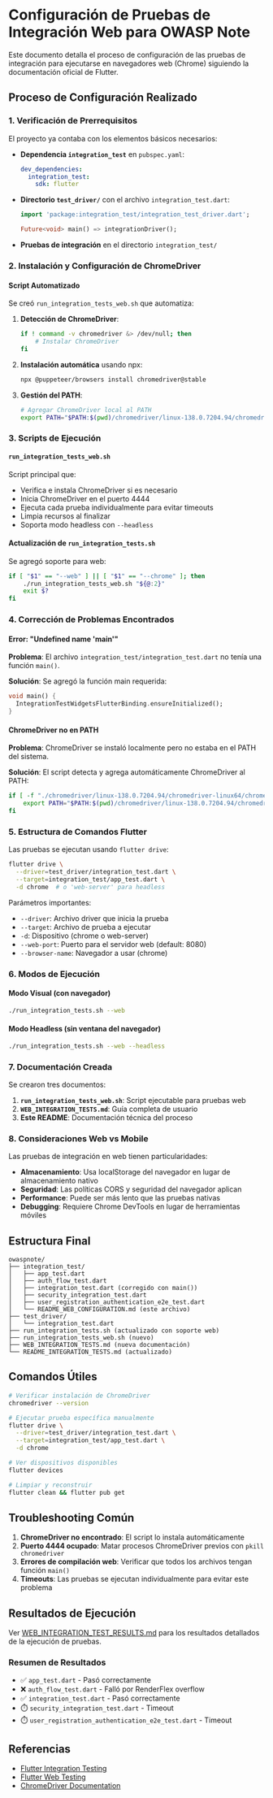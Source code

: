 # Configuración de Pruebas de Integración Web para OWASP Note

Este documento detalla el proceso de configuración de las pruebas de integración para ejecutarse en navegadores web (Chrome) siguiendo la documentación oficial de Flutter.

## Proceso de Configuración Realizado

### 1. Verificación de Prerrequisitos

El proyecto ya contaba con los elementos básicos necesarios:

- **Dependencia `integration_test`** en `pubspec.yaml`:
  ```yaml
  dev_dependencies:
    integration_test:
      sdk: flutter
  ```

- **Directorio `test_driver/`** con el archivo `integration_test.dart`:
  ```dart
  import 'package:integration_test/integration_test_driver.dart';
  
  Future<void> main() => integrationDriver();
  ```

- **Pruebas de integración** en el directorio `integration_test/`

### 2. Instalación y Configuración de ChromeDriver

#### Script Automatizado

Se creó `run_integration_tests_web.sh` que automatiza:

1. **Detección de ChromeDriver**:
   ```bash
   if ! command -v chromedriver &> /dev/null; then
       # Instalar ChromeDriver
   fi
   ```

2. **Instalación automática** usando npx:
   ```bash
   npx @puppeteer/browsers install chromedriver@stable
   ```

3. **Gestión del PATH**:
   ```bash
   # Agregar ChromeDriver local al PATH
   export PATH="$PATH:$(pwd)/chromedriver/linux-138.0.7204.94/chromedriver-linux64"
   ```

### 3. Scripts de Ejecución

#### `run_integration_tests_web.sh`

Script principal que:
- Verifica e instala ChromeDriver si es necesario
- Inicia ChromeDriver en el puerto 4444
- Ejecuta cada prueba individualmente para evitar timeouts
- Limpia recursos al finalizar
- Soporta modo headless con `--headless`

#### Actualización de `run_integration_tests.sh`

Se agregó soporte para web:
```bash
if [ "$1" == "--web" ] || [ "$1" == "--chrome" ]; then
    ./run_integration_tests_web.sh "${@:2}"
    exit $?
fi
```

### 4. Corrección de Problemas Encontrados

#### Error: "Undefined name 'main'"

**Problema**: El archivo `integration_test/integration_test.dart` no tenía una función `main()`.

**Solución**: Se agregó la función main requerida:
```dart
void main() {
  IntegrationTestWidgetsFlutterBinding.ensureInitialized();
}
```

#### ChromeDriver no en PATH

**Problema**: ChromeDriver se instaló localmente pero no estaba en el PATH del sistema.

**Solución**: El script detecta y agrega automáticamente ChromeDriver al PATH:
```bash
if [ -f "./chromedriver/linux-138.0.7204.94/chromedriver-linux64/chromedriver" ]; then
    export PATH="$PATH:$(pwd)/chromedriver/linux-138.0.7204.94/chromedriver-linux64"
fi
```

### 5. Estructura de Comandos Flutter

Las pruebas se ejecutan usando `flutter drive`:

```bash
flutter drive \
  --driver=test_driver/integration_test.dart \
  --target=integration_test/app_test.dart \
  -d chrome  # o 'web-server' para headless
```

Parámetros importantes:
- `--driver`: Archivo driver que inicia la prueba
- `--target`: Archivo de prueba a ejecutar
- `-d`: Dispositivo (chrome o web-server)
- `--web-port`: Puerto para el servidor web (default: 8080)
- `--browser-name`: Navegador a usar (chrome)

### 6. Modos de Ejecución

#### Modo Visual (con navegador)
```bash
./run_integration_tests.sh --web
```

#### Modo Headless (sin ventana del navegador)
```bash
./run_integration_tests.sh --web --headless
```

### 7. Documentación Creada

Se crearon tres documentos:

1. **`run_integration_tests_web.sh`**: Script ejecutable para pruebas web
2. **`WEB_INTEGRATION_TESTS.md`**: Guía completa de usuario
3. **Este README**: Documentación técnica del proceso

### 8. Consideraciones Web vs Mobile

Las pruebas de integración en web tienen particularidades:

- **Almacenamiento**: Usa localStorage del navegador en lugar de almacenamiento nativo
- **Seguridad**: Las políticas CORS y seguridad del navegador aplican
- **Performance**: Puede ser más lento que las pruebas nativas
- **Debugging**: Requiere Chrome DevTools en lugar de herramientas móviles

## Estructura Final

```
owaspnote/
├── integration_test/
│   ├── app_test.dart
│   ├── auth_flow_test.dart
│   ├── integration_test.dart (corregido con main())
│   ├── security_integration_test.dart
│   ├── user_registration_authentication_e2e_test.dart
│   └── README_WEB_CONFIGURATION.md (este archivo)
├── test_driver/
│   └── integration_test.dart
├── run_integration_tests.sh (actualizado con soporte web)
├── run_integration_tests_web.sh (nuevo)
├── WEB_INTEGRATION_TESTS.md (nueva documentación)
└── README_INTEGRATION_TESTS.md (actualizado)
```

## Comandos Útiles

```bash
# Verificar instalación de ChromeDriver
chromedriver --version

# Ejecutar prueba específica manualmente
flutter drive \
  --driver=test_driver/integration_test.dart \
  --target=integration_test/app_test.dart \
  -d chrome

# Ver dispositivos disponibles
flutter devices

# Limpiar y reconstruir
flutter clean && flutter pub get
```

## Troubleshooting Común

1. **ChromeDriver no encontrado**: El script lo instala automáticamente
2. **Puerto 4444 ocupado**: Matar procesos ChromeDriver previos con `pkill chromedriver`
3. **Errores de compilación web**: Verificar que todos los archivos tengan función `main()`
4. **Timeouts**: Las pruebas se ejecutan individualmente para evitar este problema

## Resultados de Ejecución

Ver [WEB_INTEGRATION_TEST_RESULTS.md](../WEB_INTEGRATION_TEST_RESULTS.md) para los resultados detallados de la ejecución de pruebas.

### Resumen de Resultados
- ✅ `app_test.dart` - Pasó correctamente
- ❌ `auth_flow_test.dart` - Falló por RenderFlex overflow
- ✅ `integration_test.dart` - Pasó correctamente  
- ⏱️ `security_integration_test.dart` - Timeout
- ⏱️ `user_registration_authentication_e2e_test.dart` - Timeout

## Referencias

- [Flutter Integration Testing](https://docs.flutter.dev/testing/integration-tests)
- [Flutter Web Testing](https://docs.flutter.dev/testing/integration-tests#integration-testing-with-web)
- [ChromeDriver Documentation](https://chromedriver.chromium.org/)